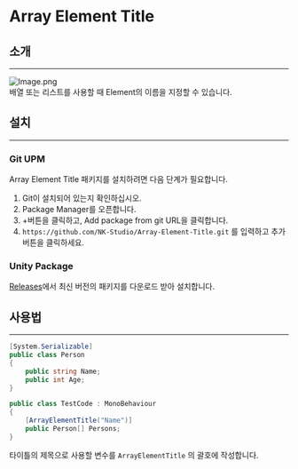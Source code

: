 # Array Element Title
## 소개
- - -

![Image.png](Image%2FImage.png)  
배열 또는 리스트를 사용할 때 Element의 이름을 지정할 수 있습니다.

## 설치
- - -
### Git UPM
Array Element Title 패키지를 설치하려면 다음 단계가 필요합니다.
1. Git이 설치되어 있는지 확인하십시오.
2. Package Manager를 오픈합니다.
3. +버튼을 클릭하고, Add package from git URL을 클릭합니다.
4. `https://github.com/NK-Studio/Array-Element-Title.git` 를 입력하고 추가 버튼을 클릭하세요.
   
### Unity Package
[Releases](https://github.com/NK-Studio/Array-Element-Title/releases)에서 최신 버전의 패키지를 다운로드 받아 설치합니다.
## 사용법
- - -
```cs
[System.Serializable]
public class Person
{
    public string Name;
    public int Age;
}

public class TestCode : MonoBehaviour
{
    [ArrayElementTitle("Name")]
    public Person[] Persons;
}
```
타이틀의 제목으로 사용할 변수를 `ArrayElementTitle` 의 괄호에 작성합니다.
